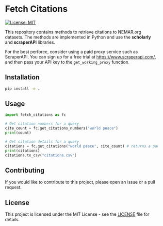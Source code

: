 # Fetch Citations

[![License: MIT](https://img.shields.io/badge/License-MIT-yellow.svg)](https://opensource.org/licenses/MIT)

This repository contains methods to retrieve citations to NEMAR.org datasets. The methods are implemented in Python and use the __scholarly__ and __scraperAPI__ libraries.

For the best perforce, consider using a paid proxy service such as ScraperAPI.
You can sign up for a free trial at https://www.scraperapi.com/, and then pass your API key to the `get_working_proxy` function.

## Installation

```bash
pip install -e .
```

## Usage

```python
import fetch_citations as fc

# Get citation numbers for a query
cite_count = fc.get_citations_numbers("world peace")
print(count)

# Get citation details for a query
citations = fc.get_citations("world peace", cite_count) # returns a pandas dataframe
print(citations)
citations.to_csv("citations.csv")
```

## Contributing
If you would like to contribute to this project, please open an issue or a pull request.

## License
This project is licensed under the MIT License - see the [LICENSE](LICENSE) file for details.
